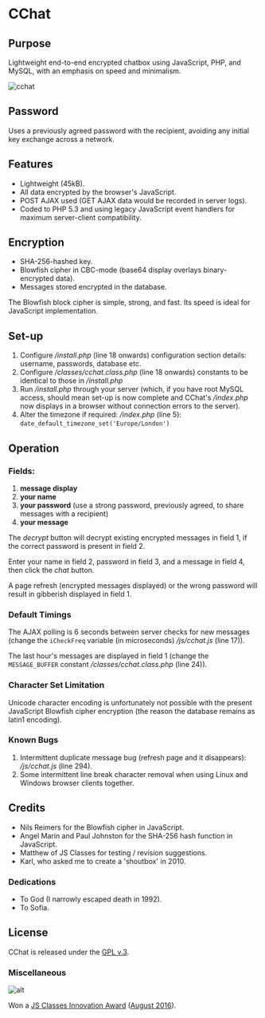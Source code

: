 
# CChat

## Purpose

Lightweight end-to-end encrypted chatbox using JavaScript, PHP, and MySQL, with an emphasis on speed and minimalism.


[1]: https://tinram.github.io/images/cchat.png
![cchat][1]


## Password

Uses a previously agreed password with the recipient, avoiding any initial key exchange across a network.


## Features

+ Lightweight (45kB).
+ All data encrypted by the browser's JavaScript.
+ POST AJAX used (GET AJAX data would be recorded in server logs).
+ Coded to PHP 5.3 and using legacy JavaScript event handlers for maximum server-client compatibility.


## Encryption

+ SHA-256-hashed key.
+ Blowfish cipher in CBC-mode (base64 display overlays binary-encrypted data).
+ Messages stored encrypted in the database.

The Blowfish block cipher is simple, strong, and fast. Its speed is ideal for JavaScript implementation.


## Set-up

1. Configure */install.php* (line 18 onwards) configuration section details: username, passwords, database etc.
2. Configure */classes/cchat.class.php* (line 18 onwards) constants to be identical to those in */install.php*
3. Run */install.php* through your server (which, if you have root MySQL access, should mean set-up is now complete and CChat's */index.php* now displays in a browser without connection errors to the server).
4. Alter the timezone if required: */index.php* (line 5): `date_default_timezone_set('Europe/London')`


## Operation

### Fields:

1. **message display**
2. **your name**
3. **your password** (use a strong password, previously agreed, to share messages with a recipient)
4. **your message**

The *decrypt* button will decrypt existing encrypted messages in field 1, if the correct password is present in field 2.

Enter your name in field 2, password in field 3, and a message in field 4, then click the *chat* button.

A page refresh (encrypted messages displayed) or the wrong password will result in gibberish displayed in field 1.


### Default Timings

The AJAX polling is 6 seconds between server checks for new messages (change the `iCheckFreq` variable (in microseconds) */js/cchat.js* (line 17)).

The last hour's messages are displayed in field 1 (change the `MESSAGE_BUFFER` constant */classes/cchat.class.php* (line 24)).


### Character Set Limitation

Unicode character encoding is unfortunately not possible with the present JavaScript Blowfish cipher encryption (the reason the database remains as latin1 encoding).


### Known Bugs

1. Intermittent duplicate message bug (refresh page and it disappears): */js/cchat.js* (line 294).
2. Some intermittent line break character removal when using Linux and Windows browser clients together.


## Credits

+ Nils Reimers for the Blowfish cipher in JavaScript.
+ Angel Marin and Paul Johnston for the SHA-256 hash function in JavaScript.
+ Matthew of JS Classes for testing / revision suggestions.
+ Karl, who asked me to create a 'shoutbox' in 2010.


### Dedications

+ To God (I narrowly escaped death in 1992).
+ To Sofia.


## License

CChat is released under the [GPL v.3](https://www.gnu.org/licenses/gpl-3.0.html).


### Miscellaneous

![alt](http://www.jsclasses.org/award/innovation/winner.png "JS Classes Innovation Award")

Won a [JS Classes Innovation Award](http://www.jsclasses.org/award/innovation/) ([August 2016](http://www.jsclasses.org/package/513-JavaScript-Chat-system-that-exchanges-encrypted-messages.html)).
